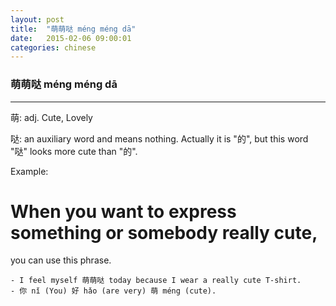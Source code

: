 ```yaml
---
layout: post
title:  "萌萌哒 méng méng dā"
date:   2015-02-06 09:00:01
categories: chinese
---
```

### 萌萌哒  méng méng dā   

-----------

萌: adj. Cute, Lovely

哒: an auxiliary word and means nothing. Actually it is "的", but this word "哒" looks more cute than "的".


Example:
	
 # When you want to express something or somebody really cute, 
you can use this phrase.
	 
	- I feel myself 萌萌哒 today because I wear a really cute T-shirt.
	- 你 nǐ (You) 好 hǎo (are very) 萌 méng (cute).






